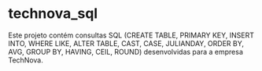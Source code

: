 # technova_sql
Este projeto contém consultas SQL (CREATE TABLE, PRIMARY KEY, INSERT INTO, WHERE LIKE, ALTER TABLE, CAST, CASE, JULIANDAY, ORDER BY, AVG, GROUP BY, HAVING, CEIL, ROUND) desenvolvidas para a empresa TechNova.
